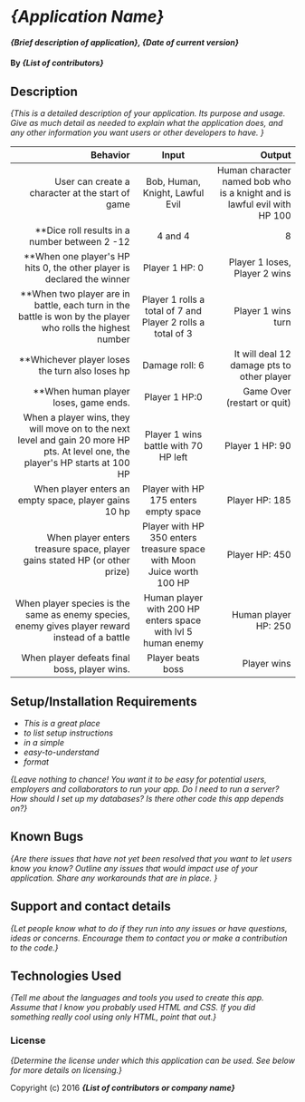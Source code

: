 # _{Application Name}_

#### _{Brief description of application}, {Date of current version}_

#### By _**{List of contributors}**_

## Description

_{This is a detailed description of your application. Its purpose and usage.  Give as much detail as needed to explain what the application does, and any other information you want users or other developers to have. }_

|   Behavior    |   Input     |     Output    |
|--------------:|:-----------:|--------------:|
|User can create a character at the start of game| Bob, Human, Knight, Lawful Evil| Human character named bob who is a knight and is lawful evil with HP 100|
|**Dice roll results in a number between 2 -12| 4 and 4 | 8 |
|**When one player's HP hits 0, the other player is declared the winner| Player 1 HP: 0 | Player 1 loses, Player 2 wins|
|**When two player are in battle, each turn in the battle is won by the player who rolls the highest number| Player 1 rolls a total of 7 and Player 2 rolls a total of 3| Player 1 wins turn |
|**Whichever player loses the turn also loses hp| Damage roll: 6| It will deal 12 damage pts to other player | 
|**When human player loses, game ends. |Player 1 HP:0 |Game Over (restart or quit)|
|When a player wins, they will move on to the next level and gain 20 more HP pts. At level one, the player's HP starts at 100 HP| Player 1 wins battle with 70 HP left| Player 1 HP: 90 |
|When player enters an empty space, player gains 10 hp |Player with HP 175 enters empty space |Player HP: 185 |
|When player enters treasure space, player gains stated HP (or other prize)| Player with HP 350 enters treasure space with Moon Juice worth 100 HP |Player HP: 450 |
|When player species is the same as enemy species, enemy gives player reward instead of a battle |Human player with 200 HP enters space with lvl 5 human enemy | Human player HP: 250|
|When player defeats final boss, player wins.| Player beats boss| Player wins|





## Setup/Installation Requirements

* _This is a great place_
* _to list setup instructions_
* _in a simple_
* _easy-to-understand_
* _format_

_{Leave nothing to chance! You want it to be easy for potential users, employers and collaborators to run your app. Do I need to run a server? How should I set up my databases? Is there other code this app depends on?}_

## Known Bugs

_{Are there issues that have not yet been resolved that you want to let users know you know?  Outline any issues that would impact use of your application.  Share any workarounds that are in place. }_

## Support and contact details

_{Let people know what to do if they run into any issues or have questions, ideas or concerns.  Encourage them to contact you or make a contribution to the code.}_

## Technologies Used

_{Tell me about the languages and tools you used to create this app. Assume that I know you probably used HTML and CSS. If you did something really cool using only HTML, point that out.}_

### License

*{Determine the license under which this application can be used.  See below for more details on licensing.}*

Copyright (c) 2016 **_{List of contributors or company name}_**
